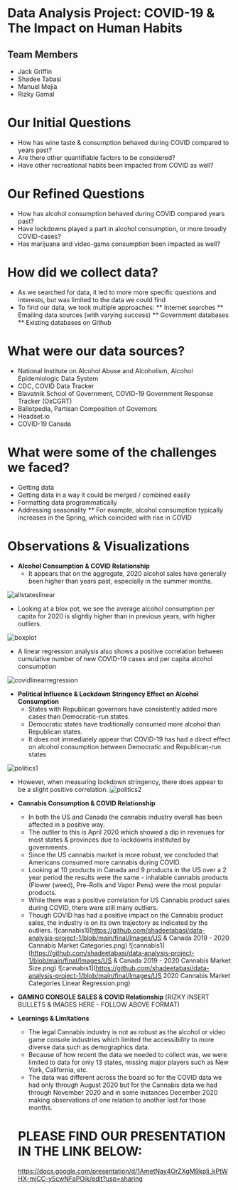 # Data Analysis Project: COVID-19 & The Impact on Human Habits

## Team Members
* Jack Griffin
* Shadee Tabasi
* Manuel Mejia
* Rizky Gamal

# Our Initial Questions
* How has wine taste & consumption behaved during COVID compared to years past?
* Are there other quantifiable factors to be considered?
* Have other recreational habits been impacted from COVID as well?

# Our Refined Questions
* How has alcohol consumption behaved during COVID compared years past?
* Have lockdowns played a part in alcohol consumption, or more broadly COVID-cases?
* Has marijuana and video-game consumption been impacted as well?

# How did we collect data?
* As we searched for data, it led to more more specific questions and interests, but was limited to the data we could find
* To find our data, we took multiple approaches:
** Internet searches
** Emailing data sources (with varying success)
** Government databases
** Existing databases on Github

# What were our data sources?
* National Institute on Alcohol Abuse and Alcoholism, Alcohol Epidemiologic Data System
* CDC, COVID Data Tracker
* Blavatnik School of Government, COVID-19 Government Response Tracker (OxCGRT)
* Ballotpedia, Partisan Composition of Governors
* Headset.io
* COVID-19 Canada

# What were some of the challenges we faced?
* Getting data 
* Getting data in a way it could be merged / combined easily
* Formatting data programmatically 
* Addressing seasonality
** For example, alcohol consumption typically increases in the Spring, which coincided with rise in COVID

# Observations & Visualizations
* **Alcohol Consumption & COVID Relationship**
  * It appears that on the aggregate, 2020 alcohol sales have generally been higher than years past, especially in the summer months.
  
![allstateslinear](https://github.com/shadeetabasi/data-analysis-project-1/blob/main/final/All_states_alcohol_consumption_by_year.png)

   * Looking at a blox pot, we see the average alcohol consumption per capita for 2020 is slightly higher than in previous years, with higher outliers.
  
![boxplot](https://github.com/shadeetabasi/data-analysis-project-1/blob/main/final/Images/yoy_box_plot.png)

   * A linear regression analysis also shows a positive correlation between cumulative number of new COVID-19 cases and per capita alcohol consumption

![covidlinearregression](https://github.com/shadeetabasi/data-analysis-project-1/blob/main/final/Images/per_capiita_vs_new_vases.png)


* **Political Influence & Lockdown Stringency Effect on Alcohol Consumption**
  * States with Republican governors have consistently added more cases than Democratic-run states.
  * Democratic states have traditionally consumed more alcohol than Republican states.
  * It does not immediately appear that COVID-19 has had a direct effect on alcohol consumption between Democratic and Republican-run states
  
![politics1](https://github.com/shadeetabasi/data-analysis-project-1/blob/main/final/Exccess%20COVID%20Cases%2C%20Republicans%20versus%20Democrats.png)
  
  * However, when measuring lockdown stringency, there does appear to be a slight positive correlation.
![politics2](https://github.com/shadeetabasi/data-analysis-project-1/blob/main/final/Images/per_capita_vs_stringency.png)

* **Cannabis Consumption & COVID Relationship**
  * In both the US and Canada the cannabis industry overall has been affected in a positive way.
  * The outlier to this is April 2020 which showed a dip in revenues for most states & provinces due to lockdowns instituted by governments.
  * Since the US cannabis market is more robust, we concluded that Americans consumed more cannabis during COVID.
  * Looking at 10 products in Canada and 9 products in the US over a 2 year period the results were the same - inhalable cannabis products (Flower (weed), Pre-Rolls and Vapor Pens) were the most popular products.
  * While there was a positive correlation for US Cannabis product sales during COVID, there were still many outliers.
  * Though COVID has had a positive impact on the Cannabis product sales, the industry is on its own trajectory as indicated by the outliers. 
![cannabis1](https://github.com/shadeetabasi/data-analysis-project-1/blob/main/final/Images/US & Canada 2019 - 2020 Cannabis Market Categories.png) 
![cannabis1](https://github.com/shadeetabasi/data-analysis-project-1/blob/main/final/Images/US & Canada 2019 - 2020 Cannabis Market Size.png) 
![cannabis1](https://github.com/shadeetabasi/data-analysis-project-1/blob/main/final/Images/US 2020 Cannabis Market Categories Linear Regression.png)


* **GAMING CONSOLE SALES & COVID Relationship**
[RIZKY INSERT BULLETS & IMAGES HERE - FOLLOW ABOVE FORMAT)

* **Learnings & Limitations**
  * The legal Cannabis industry is not as robust as the alcohol or video game console industries which limited the accessibility to more diverse data such as demographics data.
  * Because of how recent the data we needed to collect was,  we were limited to data for only 13 states, missing major players such as New York, California, etc.
  * The data was different across the board so for the COVID data we had only through August 2020 but for the Cannabis data we had through November 2020 and in some instances December 2020 making observations of one relation to another lost for those months.
  
  # PLEASE FIND OUR PRESENTATION IN THE LINK BELOW:
  https://docs.google.com/presentation/d/1AmetNay4OrZXgM9kplj_kPtWHX-mjCC-y5cwNFaPOik/edit?usp=sharing



